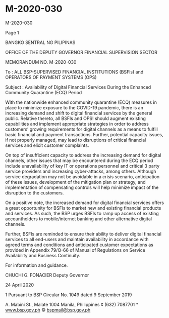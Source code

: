 # M-2020-030

M-2020-030

Page 1

BANGKO SENTRAL NG PILIPINAS

OFFICE OF THE DEPUTY GOVERNOR FINANCIAL SUPERVISION SECTOR

MEMORANDUM NO. M-2020-030

To : ALL BSP-SUPERVISED FINANCIAL INSTITUTIONS (BSFls) and OPERATORS OF PAYMENT SYSTEMS (OPS)

Subject : Availability of Digital Financial Services During the Enhanced Community Quarantine (ECQ) Period

With the nationwide enhanced community quarantine (ECQ) measures in place to minimize exposure to the COVID-19 pandemic, there is an increasing demand and shift to digital financial services by the general public. Relative thereto, all BSFls and OPS! should augment existing capabilities and implement appropriate strategies in order to address customers’ growing requirements for digital channels as a means to fulfill basic financial and payment transactions. Further, potential capacity issues, if not properly managed, may lead to disruptions of critical financial services and elicit customer complaints.

On top of insufficient capacity to address the increasing demand for digital channels, other issues that may be encountered during the ECQ period include unavailability of key IT or operations personnel and critical 3 party service providers and increasing cyber-attacks, among others. Although service degradation may not be avoidable in a crisis scenario, anticipation of these issues, development of the mitigation plan or strategy, and implementation of compensating controls will help minimize impact of the disruption to the customers.

On a positive note, the increased demand for digital financial services offers a great opportunity for BSFls to market new and existing financial products and services. As such, the BSP urges BSFls to ramp up access of existing accountholders to mobile/internet banking and other alternative digital channels.

Further, BSFls are reminded to ensure their ability to deliver digital financial services to all end-users and maintain availability in accordance with agreed terms and conditions and anticipated customer expectations as provided in Appendix 79/Q-66 of Manual of Regulations on Service Availability and Business Continuity.

For information and guidance.

CHUCHI G. FONACIER Deputy Governor

24 April 2020

1 Pursuant to BSP Circular No. 1049 dated 9 September 2019

A. Mabini St., Malate 1004 Manila, Philippines ¢ (632) 7087701 * www.bsp.gov.ph © bspmail@bsp.gov.ph